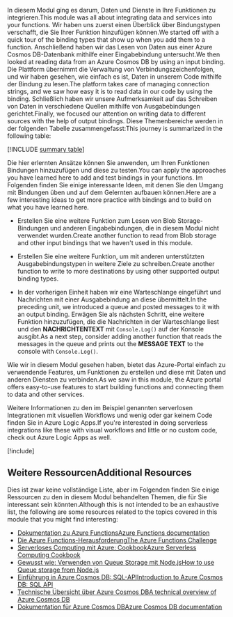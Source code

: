 <span data-ttu-id="121ed-101">In diesem Modul ging es darum, Daten und Dienste in Ihre Funktionen zu integrieren.</span><span class="sxs-lookup"><span data-stu-id="121ed-101">This module was all about integrating data and services into your functions.</span></span> <span data-ttu-id="121ed-102">Wir haben uns zuerst einen Überblick über Bindungstypen verschafft, die Sie Ihrer Funktion hinzufügen können.</span><span class="sxs-lookup"><span data-stu-id="121ed-102">We started off with a quick tour of the binding types that show up when you add them to a function.</span></span> <span data-ttu-id="121ed-103">Anschließend haben wir das Lesen von Daten aus einer Azure Cosmos DB-Datenbank mithilfe einer Eingabebindung untersucht.</span><span class="sxs-lookup"><span data-stu-id="121ed-103">We then looked at reading data from an Azure Cosmos DB by using an input binding.</span></span> <span data-ttu-id="121ed-104">Die Plattform übernimmt die Verwaltung von Verbindungszeichenfolgen, und wir haben gesehen, wie einfach es ist, Daten in unserem Code mithilfe der Bindung zu lesen.</span><span class="sxs-lookup"><span data-stu-id="121ed-104">The platform takes care of managing connection strings, and we saw how easy it is to read data in our code by using the binding.</span></span> <span data-ttu-id="121ed-105">Schließlich haben wir unsere Aufmerksamkeit auf das Schreiben von Daten in verschiedene Quellen mithilfe von Ausgabebindungen gerichtet.</span><span class="sxs-lookup"><span data-stu-id="121ed-105">Finally, we focused our attention on writing data to different sources with the help of output bindings.</span></span> <span data-ttu-id="121ed-106">Diese Themenbereiche werden in der folgenden Tabelle zusammengefasst:</span><span class="sxs-lookup"><span data-stu-id="121ed-106">This journey is summarized in the following table:</span></span>

[!INCLUDE [summary table](./summary-table.md)]

<span data-ttu-id="121ed-107">Die hier erlernten Ansätze können Sie anwenden, um Ihren Funktionen Bindungen hinzuzufügen und diese zu testen.</span><span class="sxs-lookup"><span data-stu-id="121ed-107">You can apply the approaches you have learned here to add and test bindings in your functions.</span></span> <span data-ttu-id="121ed-108">Im Folgenden finden Sie einige interessante Ideen, mit denen Sie den Umgang mit Bindungen üben und auf dem Gelernten aufbauen können.</span><span class="sxs-lookup"><span data-stu-id="121ed-108">Here are a few interesting ideas to get more practice with bindings and to build on what you have learned here.</span></span>

* <span data-ttu-id="121ed-109">Erstellen Sie eine weitere Funktion zum Lesen von Blob Storage-Bindungen und anderen Eingabebindungen, die in diesem Modul nicht verwendet wurden.</span><span class="sxs-lookup"><span data-stu-id="121ed-109">Create another function to read from Blob storage and other input bindings that we haven't used in this module.</span></span>

* <span data-ttu-id="121ed-110">Erstellen Sie eine weitere Funktion, um mit anderen unterstützten Ausgabebindungstypen in weitere Ziele zu schreiben.</span><span class="sxs-lookup"><span data-stu-id="121ed-110">Create another function to write to more destinations by using other supported output binding types.</span></span>

* <span data-ttu-id="121ed-111">In der vorherigen Einheit haben wir eine Warteschlange eingeführt und Nachrichten mit einer Ausgabebindung an diese übermittelt.</span><span class="sxs-lookup"><span data-stu-id="121ed-111">In the preceding unit, we introduced a queue and posted messages to it with an output binding.</span></span> <span data-ttu-id="121ed-112">Erwägen Sie als nächsten Schritt, eine weitere Funktion hinzuzufügen, die die Nachrichten in der Warteschlange liest und den **NACHRICHTENTEXT** mit `Console.Log()` auf der Konsole ausgibt.</span><span class="sxs-lookup"><span data-stu-id="121ed-112">As a next step, consider adding another function that reads the messages in the queue and prints out the **MESSAGE TEXT** to the console with `Console.Log()`.</span></span>

<span data-ttu-id="121ed-113">Wie wir in diesem Modul gesehen haben, bietet das Azure-Portal einfach zu verwendende Features, um Funktionen zu erstellen und diese mit Daten und anderen Diensten zu verbinden.</span><span class="sxs-lookup"><span data-stu-id="121ed-113">As we saw in this module, the Azure portal offers easy-to-use features to start building functions and connecting them to data and other services.</span></span>

<span data-ttu-id="121ed-114">Weitere Informationen zu den im Beispiel genannten serverlosen Integrationen mit visuellen Workflows und wenig oder gar keinem Code finden Sie in Azure Logic Apps.</span><span class="sxs-lookup"><span data-stu-id="121ed-114">If you're interested in doing serverless integrations like these with visual workflows and little or no custom code, check out Azure Logic Apps as well.</span></span>

[!include[](../../../includes/azure-sandbox-cleanup.md)]

## <a name="additional-resources"></a><span data-ttu-id="121ed-115">Weitere Ressourcen</span><span class="sxs-lookup"><span data-stu-id="121ed-115">Additional Resources</span></span>

<span data-ttu-id="121ed-116">Dies ist zwar keine vollständige Liste, aber im Folgenden finden Sie einige Ressourcen zu den in diesem Modul behandelten Themen, die für Sie interessant sein könnten.</span><span class="sxs-lookup"><span data-stu-id="121ed-116">Although this is not intended to be an exhaustive list, the following are some resources related to the topics covered in this module that you might find interesting:</span></span>

* [<span data-ttu-id="121ed-117">Dokumentation zu Azure Functions</span><span class="sxs-lookup"><span data-stu-id="121ed-117">Azure Functions documentation</span></span>](https://docs.microsoft.com/azure/azure-functions/)
* [<span data-ttu-id="121ed-118">Die Azure Functions-Herausforderung</span><span class="sxs-lookup"><span data-stu-id="121ed-118">The Azure Functions Challenge</span></span>](https://aka.ms/afc)
* [<span data-ttu-id="121ed-119">Serverloses Computing mit Azure: Cookbook</span><span class="sxs-lookup"><span data-stu-id="121ed-119">Azure Serverless Computing Cookbook</span></span>](https://azure.microsoft.com/resources/azure-serverless-computing-cookbook/)
* [<span data-ttu-id="121ed-120">Gewusst wie: Verwenden von Queue Storage mit Node.js</span><span class="sxs-lookup"><span data-stu-id="121ed-120">How to use Queue storage from Node.js</span></span>](https://docs.microsoft.com/azure/storage/queues/storage-nodejs-how-to-use-queues)
* [<span data-ttu-id="121ed-121">Einführung in Azure Cosmos DB: SQL-API</span><span class="sxs-lookup"><span data-stu-id="121ed-121">Introduction to Azure Cosmos DB: SQL API</span></span>](https://docs.microsoft.com/azure/cosmos-db/sql-api-introduction)
* [<span data-ttu-id="121ed-122">Technische Übersicht über Azure Cosmos DB</span><span class="sxs-lookup"><span data-stu-id="121ed-122">A technical overview of Azure Cosmos DB</span></span>](https://azure.microsoft.com/blog/a-technical-overview-of-azure-cosmos-db/)
* [<span data-ttu-id="121ed-123">Dokumentation für Azure Cosmos DB</span><span class="sxs-lookup"><span data-stu-id="121ed-123">Azure Cosmos DB documentation</span></span>](https://docs.microsoft.com/azure/cosmos-db/)
